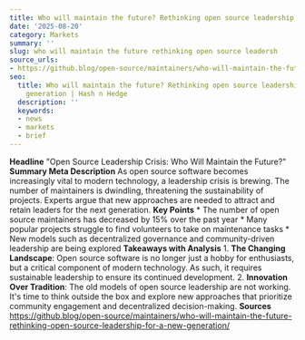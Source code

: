 ```yaml
---
title: Who will maintain the future? Rethinking open source leadership for a new generation
date: '2025-08-20'
category: Markets
summary: ''
slug: who will maintain the future rethinking open source leadersh
source_urls:
- https://github.blog/open-source/maintainers/who-will-maintain-the-future-rethinking-open-source-leadership-for-a-new-generation/
seo:
  title: Who will maintain the future? Rethinking open source leadership for a new
    generation | Hash n Hedge
  description: ''
  keywords:
  - news
  - markets
  - brief
---
```


**Headline** "Open Source Leadership Crisis: Who Will Maintain the Future?"  **Summary Meta Description** As open source software becomes increasingly vital to modern technology, a leadership crisis is brewing. The number of maintainers is dwindling, threatening the sustainability of projects. Experts argue that new approaches are needed to attract and retain leaders for the next generation.  **Key Points**  * The number of open source maintainers has decreased by 15% over the past year * Many popular projects struggle to find volunteers to take on maintenance tasks * New models such as decentralized governance and community-driven leadership are being explored  **Takeaways with Analysis**  1. **The Changing Landscape**: Open source software is no longer just a hobby for enthusiasts, but a critical component of modern technology. As such, it requires sustainable leadership to ensure its continued development. 2. **Innovation Over Tradition**: The old models of open source leadership are not working. It's time to think outside the box and explore new approaches that prioritize community engagement and decentralized decision-making.  **Sources** https://github.blog/open-source/maintainers/who-will-maintain-the-future-rethinking-open-source-leadership-for-a-new-generation/ 
